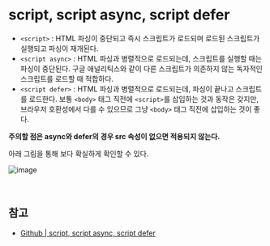 # script, script async, script defer
- `<script>` : HTML 파싱이 중단되고 즉시 스크립트가 로드되며 로드된 스크립트가 실행되고 파싱이 재개된다.
- `<script async>` : HTML 파싱과 병렬적으로 로드되는데, 스크립트를 실행할 때는 파싱이 중단된다. 구글 애널리틱스와 같이 다른 스크립트가 의존하지 않는 독자적인 스크립트를 로드할 때 적합하다.
- `<script defer>` : HTML 파싱과 병렬적으로 로드되는데, 파싱이 끝나고 스크립트를 로드한다. 보통 `<body>` 태그 직전에 `<script>`를 삽입하는 것과 동작은 갖지만, 브라우저 호환성에서 다를 수 있으므로 그냥 `<body>` 태그 직전에 삽입하는 것이 좋다.

**주의할 점은 async와 defer의 경우 src 속성이 없으면 적용되지 않는다.**

아래 그림을 통해 보다 확실하게 확인할 수 있다.

![image](https://user-images.githubusercontent.com/26537048/111520270-4ad3b080-879b-11eb-9970-013e120a4bb3.png)

<br>

## 참고
- [Github | script, script async, script defer](https://github.com/baeharam/Must-Know-About-Frontend/blob/master/Notes/html/script-tag-type.md)

